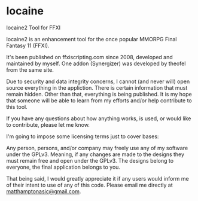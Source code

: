# Iocaine
Iocaine2 Tool for FFXI

Iocaine2 is an enhancement tool for the once popular MMORPG Final Fantasy 11 (FFXI).

It's been published on ffxiscripting.com since 2008, developed and maintained by myself.
One addon (Synergizer) was developed by theofel from the same site.

Due to security and data integrity concerns, I cannot (and never will) open source
everything in the appliction. There is certain information that must remain hidden.
Other than that, everything is being published.  It is my hope that someone will be
able to learn from my efforts and/or help contribute to this tool.

If you have any questions about how anything works, is used, or would like to
contribute, please let me know.



I'm going to impose some licensing terms just to cover bases:

Any person, persons, and/or company may freely use any of my software under 
the GPLv3. Meaning, if any changes are made to the designs they must remain free and open 
under the GPLv3. The designs belong to everyone, the final application belongs to you.

That being said, I would greatly appreciate it if any users would inform me of their 
intent to use of any of this code. Please email me directly at matthamptonasic@gmail.com.
